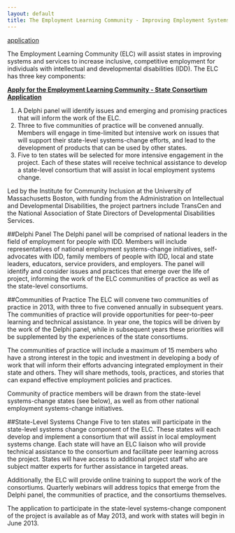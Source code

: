 ```yaml
---
layout: default
title: The Employment Learning Community - Improving Employment Systems and Services for Individuals with IDD
---
```


<p><a href="application.html" class="button">application</a></p>

The Employment Learning Community (ELC) will assist states in improving systems and services to increase inclusive, competitive employment for individuals with intellectual and developmental disabilities (IDD). The ELC has three key components:

<div class="panel radius">
  <p><strong><a href="application.html">Apply for the Employment Learning Community - State Consortium Application</a></strong></p>
</div>

1. A Delphi panel will identify issues and emerging and promising practices that will inform the work of the ELC.
2. Three to five communities of practice will be convened annually. Members will engage in time-limited but intensive work on issues that will support their state-level systems-change efforts, and lead to the development of products that can be used by other states.
3. Five to ten states will be selected for more intensive engagement in the project. Each of these states will receive technical assistance to develop a state-level consortium that will assist in local employment systems change.

Led by the Institute for Community Inclusion at the University of Massachusetts Boston, with funding from the Administration on Intellectual and Developmental Disabilities, the project partners include TransCen and the National Association of State Directors of Developmental Disabilities Services.

##Delphi Panel
The Delphi panel will be comprised of national leaders in the field of employment for people with IDD. Members will include representatives of national employment systems-change initiatives, self-advocates with IDD, family members of people with IDD, local and state leaders, educators, service providers, and employers.
The panel will identify and consider issues and practices that emerge over the life of project, informing the work of the ELC communities of practice as well as the state-level consortiums.

##Communities of Practice
The ELC will convene two communities of practice in 2013, with three to five convened annually in subsequent years. The communities of practice will provide opportunities for peer-to-peer learning and technical assistance. In year one, the topics will be driven by the work of the Delphi panel, while in subsequent years these priorities will be supplemented by the experiences of the state consortiums.

The communities of practice will include a maximum of 15 members who have a strong interest in the topic and investment in developing a body of work that will inform their efforts advancing integrated employment in their state and others. They will share methods, tools, practices, and stories that can expand effective employment policies and practices. 

Community of practice members will be drawn from the state-level systems-change states (see below), as well as from other national employment systems-change initiatives.

##State-Level Systems Change
Five to ten states will participate in the state-level systems change component of the ELC. These states will each develop and implement a consortium that will assist in local employment systems change. Each state will have an ELC liaison who will provide technical assistance to the consortium and facilitate peer learning across the project. States will have access to additional project staff who are subject matter experts for further assistance in targeted areas.

Additionally, the ELC will provide online training to support the work of the consortiums. Quarterly webinars will address topics that emerge from the Delphi panel, the communities of practice, and the consortiums themselves.

The application to participate in the state-level systems-change component of the project is available as of May 2013, and work with states will begin in June 2013.